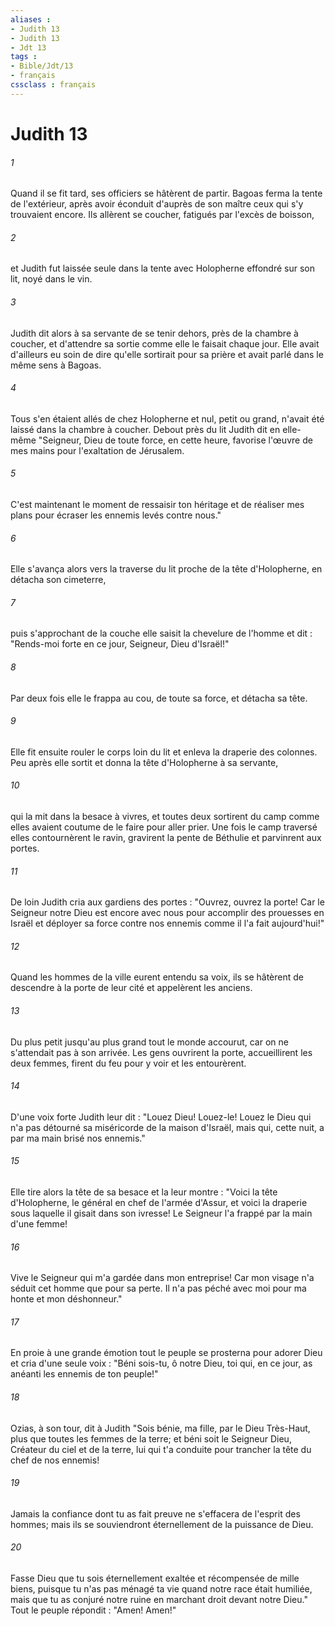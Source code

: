 ```yaml
---
aliases : 
- Judith 13
- Judith 13
- Jdt 13
tags : 
- Bible/Jdt/13
- français
cssclass : français
---
```


# Judith 13

###### 1
Quand il se fit tard, ses officiers se hâtèrent de partir. Bagoas ferma la tente de l'extérieur, après avoir éconduit d'auprès de son maître ceux qui s'y trouvaient encore. Ils allèrent se coucher, fatigués par l'excès de boisson,
###### 2
et Judith fut laissée seule dans la tente avec Holopherne effondré sur son lit, noyé dans le vin.
###### 3
Judith dit alors à sa servante de se tenir dehors, près de la chambre à coucher, et d'attendre sa sortie comme elle le faisait chaque jour. Elle avait d'ailleurs eu soin de dire qu'elle sortirait pour sa prière et avait parlé dans le même sens à Bagoas.
###### 4
Tous s'en étaient allés de chez Holopherne et nul, petit ou grand, n'avait été laissé dans la chambre à coucher. Debout près du lit Judith dit en elle-même "Seigneur, Dieu de toute force, en cette heure, favorise l'œuvre de mes mains pour l'exaltation de Jérusalem.
###### 5
C'est maintenant le moment de ressaisir ton héritage et de réaliser mes plans pour écraser les ennemis levés contre nous."
###### 6
Elle s'avança alors vers la traverse du lit proche de la tête d'Holopherne, en détacha son cimeterre,
###### 7
puis s'approchant de la couche elle saisit la chevelure de l'homme et dit : "Rends-moi forte en ce jour, Seigneur, Dieu d'Israël!"
###### 8
Par deux fois elle le frappa au cou, de toute sa force, et détacha sa tête.
###### 9
Elle fit ensuite rouler le corps loin du lit et enleva la draperie des colonnes. Peu après elle sortit et donna la tête d'Holopherne à sa servante,
###### 10
qui la mit dans la besace à vivres, et toutes deux sortirent du camp comme elles avaient coutume de le faire pour aller prier. Une fois le camp traversé elles contournèrent le ravin, gravirent la pente de Béthulie et parvinrent aux portes.
###### 11
De loin Judith cria aux gardiens des portes : "Ouvrez, ouvrez la porte! Car le Seigneur notre Dieu est encore avec nous pour accomplir des prouesses en Israël et déployer sa force contre nos ennemis comme il l'a fait aujourd'hui!"
###### 12
Quand les hommes de la ville eurent entendu sa voix, ils se hâtèrent de descendre à la porte de leur cité et appelèrent les anciens.
###### 13
Du plus petit jusqu'au plus grand tout le monde accourut, car on ne s'attendait pas à son arrivée. Les gens ouvrirent la porte, accueillirent les deux femmes, firent du feu pour y voir et les entourèrent.
###### 14
D'une voix forte Judith leur dit : "Louez Dieu! Louez-le! Louez le Dieu qui n'a pas détourné sa miséricorde de la maison d'Israël, mais qui, cette nuit, a par ma main brisé nos ennemis."
###### 15
Elle tire alors la tête de sa besace et la leur montre : "Voici la tête d'Holopherne, le général en chef de l'armée d'Assur, et voici la draperie sous laquelle il gisait dans son ivresse! Le Seigneur l'a frappé par la main d'une femme!
###### 16
Vive le Seigneur qui m'a gardée dans mon entreprise! Car mon visage n'a séduit cet homme que pour sa perte. Il n'a pas péché avec moi pour ma honte et mon déshonneur."
###### 17
En proie à une grande émotion tout le peuple se prosterna pour adorer Dieu et cria d'une seule voix : "Béni sois-tu, ô notre Dieu, toi qui, en ce jour, as anéanti les ennemis de ton peuple!"
###### 18
Ozias, à son tour, dit à Judith "Sois bénie, ma fille, par le Dieu Très-Haut, plus que toutes les femmes de la terre; et béni soit le Seigneur Dieu, Créateur du ciel et de la terre, lui qui t'a conduite pour trancher la tête du chef de nos ennemis!
###### 19
Jamais la confiance dont tu as fait preuve ne s'effacera de l'esprit des hommes; mais ils se souviendront éternellement de la puissance de Dieu.
###### 20
Fasse Dieu que tu sois éternellement exaltée et récompensée de mille biens, puisque tu n'as pas ménagé ta vie quand notre race était humiliée, mais que tu as conjuré notre ruine en marchant droit devant notre Dieu." Tout le peuple répondit : "Amen! Amen!"
